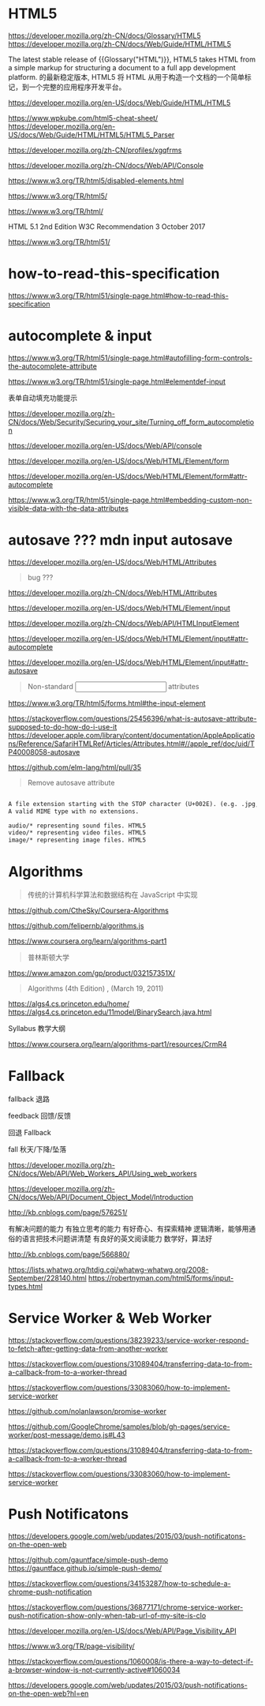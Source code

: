 # HTML5


https://developer.mozilla.org/zh-CN/docs/Glossary/HTML5
https://developer.mozilla.org/zh-CN/docs/Web/Guide/HTML/HTML5

The latest stable release of {{Glossary("HTML")}}, HTML5 takes HTML from a simple markup for structuring a document to a full app development platform.
的最新稳定版本, HTML5 将 HTML 从用于构造一个文档的一个简单标记，到一个完整的应用程序开发平台。


https://developer.mozilla.org/en-US/docs/Web/Guide/HTML/HTML5

https://www.wpkube.com/html5-cheat-sheet/
https://developer.mozilla.org/en-US/docs/Web/Guide/HTML/HTML5/HTML5_Parser

https://developer.mozilla.org/zh-CN/profiles/xgqfrms

https://developer.mozilla.org/zh-CN/docs/Web/API/Console



https://www.w3.org/TR/html5/disabled-elements.html

https://www.w3.org/TR/html5/

https://www.w3.org/TR/html/

HTML 5.1 2nd Edition
W3C Recommendation 3 October 2017


https://www.w3.org/TR/html51/


# how-to-read-this-specification

https://www.w3.org/TR/html51/single-page.html#how-to-read-this-specification


# autocomplete & input

https://www.w3.org/TR/html51/single-page.html#autofilling-form-controls-the-autocomplete-attribute

https://www.w3.org/TR/html51/single-page.html#elementdef-input

表单自动填充功能提示


https://developer.mozilla.org/zh-CN/docs/Web/Security/Securing_your_site/Turning_off_form_autocompletion

https://developer.mozilla.org/en-US/docs/Web/API/console

https://developer.mozilla.org/en-US/docs/Web/HTML/Element/form


https://developer.mozilla.org/en-US/docs/Web/HTML/Element/form#attr-autocomplete




https://www.w3.org/TR/html51/single-page.html#embedding-custom-non-visible-data-with-the-data-attributes



# autosave ??? mdn input autosave

https://developer.mozilla.org/en-US/docs/Web/HTML/Attributes

> bug ???

https://developer.mozilla.org/zh-CN/docs/Web/HTML/Attributes

https://developer.mozilla.org/en-US/docs/Web/HTML/Element/input

https://developer.mozilla.org/zh-CN/docs/Web/API/HTMLInputElement


https://developer.mozilla.org/en-US/docs/Web/HTML/Element/input#attr-autocomplete

https://developer.mozilla.org/en-US/docs/Web/HTML/Element/input#attr-autosave

> Non-standard <input> attributes



https://www.w3.org/TR/html5/forms.html#the-input-element

https://stackoverflow.com/questions/25456396/what-is-autosave-attribute-supposed-to-do-how-do-i-use-it
https://developer.apple.com/library/content/documentation/AppleApplications/Reference/SafariHTMLRef/Articles/Attributes.html#//apple_ref/doc/uid/TP40008058-autosave

https://github.com/elm-lang/html/pull/35

> Remove autosave attribute


```md

A file extension starting with the STOP character (U+002E). (e.g. .jpg, .png, .doc).
A valid MIME type with no extensions.

audio/* representing sound files. HTML5
video/* representing video files. HTML5
image/* representing image files. HTML5


```








# Algorithms

> 传统的计算机科学算法和数据结构在 JavaScript 中实现

https://github.com/CtheSky/Coursera-Algorithms

https://github.com/felipernb/algorithms.js

https://www.coursera.org/learn/algorithms-part1

> 普林斯顿大学

https://www.amazon.com/gp/product/032157351X/

> Algorithms (4th Edition) ,  (March 19, 2011)

https://algs4.cs.princeton.edu/home/
https://algs4.cs.princeton.edu/11model/BinarySearch.java.html

Syllabus 教学大纲

https://www.coursera.org/learn/algorithms-part1/resources/CrmR4




# Fallback


fallback 退路

feedback 回馈/反馈

回退 Fallback

fall 秋天/下降/坠落





https://developer.mozilla.org/zh-CN/docs/Web/API/Web_Workers_API/Using_web_workers


https://developer.mozilla.org/zh-CN/docs/Web/API/Document_Object_Model/Introduction



http://kb.cnblogs.com/page/576251/

有解决问题的能力
有独立思考的能力
有好奇心、有探索精神
逻辑清晰，能够用通俗的语言把技术问题讲清楚
有良好的英文阅读能力
数学好，算法好

http://kb.cnblogs.com/page/566880/



https://lists.whatwg.org/htdig.cgi/whatwg-whatwg.org/2008-September/228140.html
https://robertnyman.com/html5/forms/input-types.html






# Service Worker & Web Worker


https://stackoverflow.com/questions/38239233/service-worker-respond-to-fetch-after-getting-data-from-another-worker


https://stackoverflow.com/questions/31089404/transferring-data-to-from-a-callback-from-to-a-worker-thread

https://stackoverflow.com/questions/33083060/how-to-implement-service-worker

https://github.com/nolanlawson/promise-worker


https://github.com/GoogleChrome/samples/blob/gh-pages/service-worker/post-message/demo.js#L43




https://stackoverflow.com/questions/31089404/transferring-data-to-from-a-callback-from-to-a-worker-thread


https://stackoverflow.com/questions/33083060/how-to-implement-service-worker

# Push Notificatons


https://developers.google.com/web/updates/2015/03/push-notificatons-on-the-open-web

https://github.com/gauntface/simple-push-demo
https://gauntface.github.io/simple-push-demo/


https://stackoverflow.com/questions/34153287/how-to-schedule-a-chrome-push-notification

https://stackoverflow.com/questions/36877171/chrome-service-worker-push-notification-show-only-when-tab-url-of-my-site-is-clo





https://developer.mozilla.org/en-US/docs/Web/API/Page_Visibility_API

https://www.w3.org/TR/page-visibility/

https://stackoverflow.com/questions/1060008/is-there-a-way-to-detect-if-a-browser-window-is-not-currently-active#1060034


https://developers.google.com/web/updates/2015/03/push-notifications-on-the-open-web?hl=en






